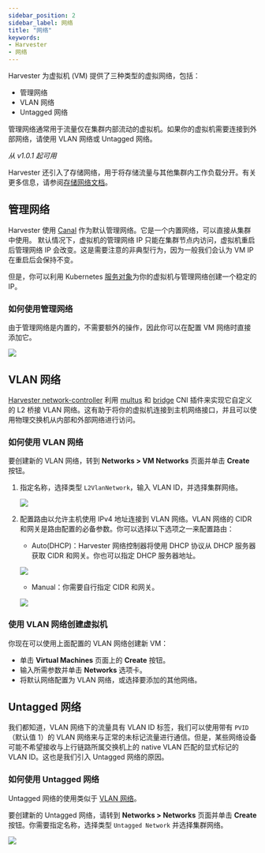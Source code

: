 ```yaml
---
sidebar_position: 2
sidebar_label: 网络
title: "网络"
keywords:
- Harvester
- 网络
---
```


Harvester 为虚拟机 (VM) 提供了三种类型的虚拟网络，包括：

- 管理网络
- VLAN 网络
- Untagged 网络

管理网络通常用于流量仅在集群内部流动的虚拟机。如果你的虚拟机需要连接到外部网络，请使用 VLAN 网络或 Untagged 网络。

_从 v1.0.1 起可用_

Harvester 还引入了存储网络，用于将存储流量与其他集群内工作负载分开。有关更多信息，请参阅[存储网络文档](../advanced/storagenetwork)。


## 管理网络
Harvester 使用 [Canal](https://projectcalico.docs.tigera.io/getting-started/kubernetes/flannel/flannel) 作为默认管理网络。它是一个内置网络，可以直接从集群中使用。
默认情况下，虚拟机的管理网络 IP 只能在集群节点内访问，虚拟机重启后管理网络 IP 会改变。这是需要注意的非典型行为，因为一般我们会认为 VM IP 在重启后会保持不变。

但是，你可以利用 Kubernetes [服务对象](https://kubevirt.io/user-guide/virtual_machines/service_objects/)为你的虚拟机与管理网络创建一个稳定的 IP。

### 如何使用管理网络
由于管理网络是内置的，不需要额外的操作，因此你可以在配置 VM 网络时直接添加它。

![](/img/v1.2/networking/management-network.png)

## VLAN 网络

[Harvester network-controller](https://github.com/harvester/harvester-network-controller) 利用 [multus](https://github.com/k8snetworkplumbingwg/multus-cni) 和 [bridge](https://www.cni.dev/plugins/current/main/bridge/) CNI 插件来实现它自定义的 L2 桥接 VLAN 网络。这有助于将你的虚拟机连接到主机网络接口，并且可以使用物理交换机从内部和外部网络进行访问。

### 如何使用 VLAN 网络

要创建新的 VLAN 网络，转到 **Networks > VM Networks** 页面并单击 **Create** 按钮。

1. 指定名称，选择类型 `L2VlanNetwork`，输入 VLAN ID，并选择集群网络。

   ![](/img/v1.2/networking/create-vlan-network.png)

1. 配置路由以允许主机使用 IPv4 地址连接到 VLAN 网络。VLAN 网络的 CIDR 和网关是路由配置的必备参数。你可以选择以下选项之一来配置路由：
   - Auto(DHCP)：Harvester 网络控制器将使用 DHCP 协议从 DHCP 服务器获取 CIDR 和网关。你也可以指定 DHCP 服务器地址。

   ![](/img/v1.2/networking/create-network-auto.png)

   - Manual：你需要自行指定 CIDR 和网关。

   ![](/img/v1.2/networking/create-network-manual.png)

### 使用 VLAN 网络创建虚拟机
你现在可以使用上面配置的 VLAN 网络创建新 VM：

- 单击 **Virtual Machines** 页面上的 **Create** 按钮。
- 输入所需参数并单击 **Networks** 选项卡。
- 将默认网络配置为 VLAN 网络，或选择要添加的其他网络。

## Untagged 网络

我们都知道，VLAN 网络下的流量具有 VLAN ID 标签，我们可以使用带有 `PVID`（默认值 1）的 VLAN 网络来与正常的未标记流量进行通信。但是，某些网络设备可能不希望接收与上行链路所属交换机上的 native VLAN 匹配的显式标记的 VLAN ID。这也是我们引入 Untagged 网络的原因。

### 如何使用 Untagged 网络
Untagged 网络的使用类似于 [VLAN 网络](./harvester-network.md#如何使用-vlan-网络)。

要创建新的 Untagged 网络，请转到 **Networks > Networks** 页面并单击 **Create** 按钮。你需要指定名称，选择类型 `Untagged Network` 并选择集群网络。

![](/img/v1.2/networking/create-untagged-network.png)
